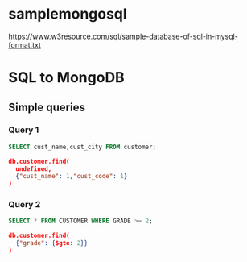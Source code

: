 # samplemongosql

https://www.w3resource.com/sql/sample-database-of-sql-in-mysql-format.txt

# SQL to MongoDB

## Simple queries
### Query 1
```SQL
SELECT cust_name,cust_city FROM customer;
```

```JSON
db.customer.find(
  undefined,
  {"cust_name": 1,"cust_code": 1}
)
```
### Query 2
```SQL
SELECT * FROM CUSTOMER WHERE GRADE >= 2;
```

```JSON
db.customer.find(
  {"grade": {$gte: 2}}
)

```
